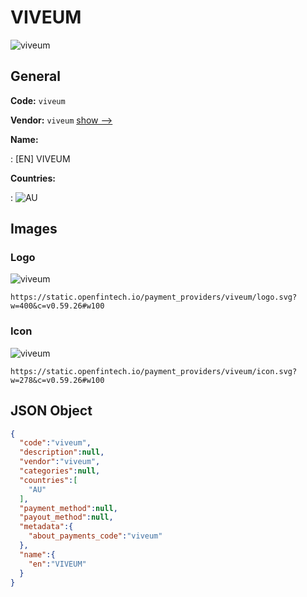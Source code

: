 
# VIVEUM 
![viveum](https://static.openfintech.io/payment_providers/viveum/logo.svg?w=400&c=v0.59.26#w100)  

## General 
 
**Code:** `viveum` 
 
**Vendor:** `viveum` [show -->](/vendors/viveum/) 
 
**Name:** 
 
:	[EN] VIVEUM 
 
 
**Countries:** 
 
:	![AU](https://cdnjs.cloudflare.com/ajax/libs/flag-icon-css/3.3.0/flags/4x3/au.svg#w24)  

## Images 

### Logo 
 
![viveum](https://static.openfintech.io/payment_providers/viveum/logo.svg?w=400&c=v0.59.26#w100)  

```
https://static.openfintech.io/payment_providers/viveum/logo.svg?w=400&c=v0.59.26#w100
```  

### Icon 
 
![viveum](https://static.openfintech.io/payment_providers/viveum/icon.svg?w=278&c=v0.59.26#w100)  

```
https://static.openfintech.io/payment_providers/viveum/icon.svg?w=278&c=v0.59.26#w100
```  

## JSON Object 

```json
{
  "code":"viveum",
  "description":null,
  "vendor":"viveum",
  "categories":null,
  "countries":[
    "AU"
  ],
  "payment_method":null,
  "payout_method":null,
  "metadata":{
    "about_payments_code":"viveum"
  },
  "name":{
    "en":"VIVEUM"
  }
}
```  
